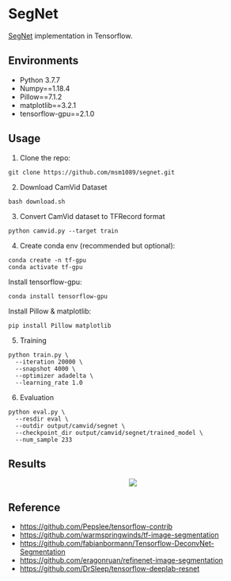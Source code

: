 # SegNet
[SegNet](http://mi.eng.cam.ac.uk/projects/segnet/) implementation in Tensorflow.

## Environments
- Python 3.7.7
- Numpy==1.18.4
- Pillow==7.1.2
- matplotlib==3.2.1
- tensorflow-gpu==2.1.0


## Usage  
1.	Clone the repo:
```
git clone https://github.com/msm1089/segnet.git
```

2. Download CamVid Dataset
```
bash download.sh
```

3. Convert CamVid dataset to TFRecord format
```
python camvid.py --target train
```

4. Create conda env (recommended but optional):
```
conda create -n tf-gpu
conda activate tf-gpu
```

Install tensorflow-gpu:
```
conda install tensorflow-gpu
```

Install Pillow & matplotlib:
```
pip install Pillow matplotlib
```

5. Training
```
python train.py \
  --iteration 20000 \
  --snapshot 4000 \
  --optimizer adadelta \
  --learning_rate 1.0
```

6. Evaluation
```
python eval.py \
  --resdir eval \
  --outdir output/camvid/segnet \
  --checkpoint_dir output/camvid/segnet/trained_model \
  --num_sample 233
```


## Results
<div align="center">
<img src="images/1.png">
</div>


## Reference
- https://github.com/Pepslee/tensorflow-contrib
- https://github.com/warmspringwinds/tf-image-segmentation
- https://github.com/fabianbormann/Tensorflow-DeconvNet-Segmentation
- https://github.com/eragonruan/refinenet-image-segmentation
- https://github.com/DrSleep/tensorflow-deeplab-resnet

